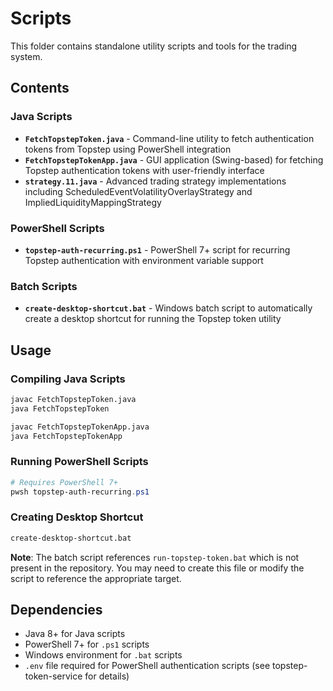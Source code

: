# Scripts

This folder contains standalone utility scripts and tools for the trading system.

## Contents

### Java Scripts

- **`FetchTopstepToken.java`** - Command-line utility to fetch authentication tokens from Topstep using PowerShell integration
- **`FetchTopstepTokenApp.java`** - GUI application (Swing-based) for fetching Topstep authentication tokens with user-friendly interface
- **`strategy.11.java`** - Advanced trading strategy implementations including ScheduledEventVolatilityOverlayStrategy and ImpliedLiquidityMappingStrategy

### PowerShell Scripts

- **`topstep-auth-recurring.ps1`** - PowerShell 7+ script for recurring Topstep authentication with environment variable support

### Batch Scripts

- **`create-desktop-shortcut.bat`** - Windows batch script to automatically create a desktop shortcut for running the Topstep token utility

## Usage

### Compiling Java Scripts

```bash
javac FetchTopstepToken.java
java FetchTopstepToken

javac FetchTopstepTokenApp.java
java FetchTopstepTokenApp
```

### Running PowerShell Scripts

```powershell
# Requires PowerShell 7+
pwsh topstep-auth-recurring.ps1
```

### Creating Desktop Shortcut

```cmd
create-desktop-shortcut.bat
```

**Note**: The batch script references `run-topstep-token.bat` which is not present in the repository. You may need to create this file or modify the script to reference the appropriate target.

## Dependencies

- Java 8+ for Java scripts
- PowerShell 7+ for `.ps1` scripts  
- Windows environment for `.bat` scripts
- `.env` file required for PowerShell authentication scripts (see topstep-token-service for details)